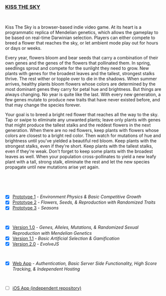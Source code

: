 ### [KISS THE SKY](https://www.kissthesky.app)

<br>

Kiss The Sky is a browser-based indie video game. At its heart is a programmatic replica of Mendelian genetics, which allows the gameplay to be based on real-time Darwinian selection. Players can either compete to breed a flower that reaches the sky, or let ambient mode play out for hours or days or weeks.

Every year, flowers bloom and bear seeds that carry a combination of their own genes and the genes of the flowers that pollinated them. In spring, seedlings sprout and compete for the sunlight they need to grow. New plants with genes for the broadest leaves and the tallest, strongest stalks thrive. The rest wither or topple over to die in the shadows. When summer arrives, healthy plants bloom flowers whose colors are determined by the most dominant genes they carry for petal hue and brightness. But things are always changing. No year is quite like the last. With every new generation, a few genes mutate to produce new traits that have never existed before, and that may change the species forever.

Your goal is to breed a bright red flower that reaches all the way to the sky. Tap or swipe to eliminate any unwanted plants; leave only plants with genes that might produce the tallest stalks and the reddest flowers in the next generation. When there are no red flowers, keep plants with flowers whose colors are closest to a bright red color. Then watch for mutations of hue and brightness until you've yielded a beautiful red bloom. Keep plants with the strongest stalks, even if they're short. Keep plants with the tallest stalks, even if they're weak. Don't forget to keep some plants with the broadest leaves as well. When your population cross-pollinates to yield a new leafy plant with a tall, strong stalk, eliminate the rest and let the new species propagate until new mutations arise yet again.

<br>
<br>
<br>

- [X] [Prototype 1](https://github.com/matthewmain/kiss_the_sky/tree/master/prototypes/prototype_1) - _Environment Physics & Basic Competitive Growth_  
- [X] [Prototype 2](https://github.com/matthewmain/kiss_the_sky/tree/master/prototypes/prototype_2) - _Flowers, Seeds, & Reproduction with Randomized Traits_  
- [X] [Prototype 3](https://github.com/matthewmain/kiss_the_sky/tree/master/prototypes/prototype_3) - _Seasons_

<br>

- [X] [Version 1.0](https://github.com/matthewmain/kiss_the_sky/tree/master/builds/v1.0) - _Genes, Alleles, Mutations, & Randomized Sexual Reproduction with Mendelian Genetics_
- [X] [Version 1.1](https://github.com/matthewmain/kiss_the_sky/tree/master/builds/v1.1) - _Basic Artificial Selection & Gamification_
- [X] [Version 2.0](https://github.com/matthewmain/kiss_the_sky/tree/master/builds/v2.0) - _EvolveJS_

<br>

- [X] [Web App](https://github.com/matthewmain/kiss_the_sky/tree/master/webapp) - _Authentication, Basic Server Side Functionality, High Score Tracking, & Independent Hosting_

<br>

- [ ] [iOS App (independent repository)](https://github.com/matthewmain/kiss_the_sky_iOS)


